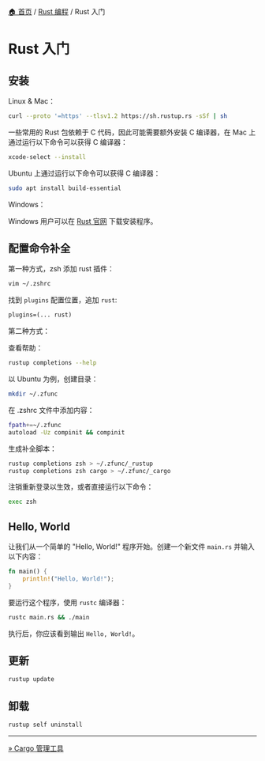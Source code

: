 [🏠 首页](../_index.md) / [Rust 编程](_index.md) / Rust 入门

# Rust 入门

## 安装

Linux & Mac：

```bash
curl --proto '=https' --tlsv1.2 https://sh.rustup.rs -sSf | sh
```

一些常用的 Rust 包依赖于 C 代码，因此可能需要额外安装 C 编译器，在 Mac 上通过运行以下命令可以获得 C 编译器：

```bash
xcode-select --install
```

Ubuntu 上通过运行以下命令可以获得 C 编译器：

```bash
sudo apt install build-essential
```

Windows：

Windows 用户可以在 [Rust 官网](https://www.rust-lang.org/tools/install) 下载安装程序。

## 配置命令补全

第一种方式，zsh 添加 rust 插件：

```bash
vim ~/.zshrc
```

找到 `plugins` 配置位置，追加 `rust`:

```txt
plugins=(... rust)
```

第二种方式：

查看帮助：

```bash
rustup completions --help
```

以 Ubuntu 为例，创建目录：

```bash
mkdir ~/.zfunc
```

在 .zshrc 文件中添加内容：

```bash
fpath+=~/.zfunc
autoload -Uz compinit && compinit
```

生成补全脚本：

```bash
rustup completions zsh > ~/.zfunc/_rustup
rustup completions zsh cargo > ~/.zfunc/_cargo
```

注销重新登录以生效，或者直接运行以下命令：

```bash
exec zsh
```

## Hello, World

让我们从一个简单的 "Hello, World!" 程序开始。创建一个新文件 `main.rs` 并输入以下内容：

```rust
fn main() {
    println!("Hello, World!");
}
```

要运行这个程序，使用 `rustc` 编译器：

```bash
rustc main.rs && ./main
```

执行后，你应该看到输出 `Hello, World!`。

## 更新

```bash
rustup update
```

## 卸载

```bash
rustup self uninstall
```

---
[» Cargo 管理工具](02-cargo.md)
